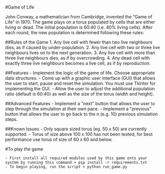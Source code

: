 #Game of Life

John Conway, a mathematician from Cambridge, invented the “Game of Life” in 1970. The game plays on a torus populated by cells that are either living or dead. The initial population is 60:40 (i.e. 40% living cells). After each round, the new population is determined following these rules:

##Rules of the Game
	1. Any live cell with fewer than two live neighbours dies, as if caused by under-population.
	2. Any live cell with two or three live neighbours lives on to the next generation.
	3. Any live cell with more than three live neighbours dies, as if by overcrowding.
	4. Any dead cell with exactly three live neighbours becomes a live cell, as if by reproduction.

##Features
	- Implement the logic of the game of life. Choose appropriate data structures.
	- Come up with a graphic user interface (GUI) that allows the user to start, pause and reset the simulation. You must use TkInter for implementing the GUI.
	- Allow the user to adjust the additional population ratio (default is 60:40) as well as the size of the torus (width and height).
	
##Advanced Features
	- Implement a "next" button that allows the user to step through the simulation at their own pace.
	- Implement a "previous" button that allows the user to go back to the n (e.g. 10) previous simulation steps.
	
	
##Known Issues
	- Only square sized torus (eg. 50 x 50) are currently supported.
	- Torus of size above 100 x 100 has not been tested, for best performance use torus of size of 60 x 60 and below.	

#To play the game

	- First install all required modules used by this game onto your system by running this command > pip install -r requirements.txt
	- To begin playing, run the script > python run_game.py
